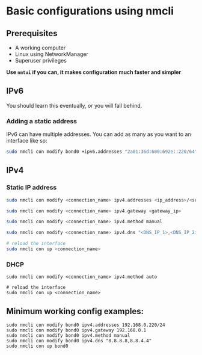 # Basic configurations using nmcli


Prerequisites
---
- A working computer
- Linux using NetworkManager
- Superuser privileges


**Use `nmtui` if you can, it makes configuration much faster and simpler**

IPv6
---
You should learn this eventually, or you will fall behind.

### Adding a static address

IPv6 can have multiple addresses. You can add as many as you want to an interface like so:

```bash
sudo nmcli con modify bond0 +ipv6.addresses "2a01:36d:600:692e::220/64"
```

IPv4
---


### Static IP address
```bash
sudo nmcli con modify <connection_name> ipv4.addresses <ip_address>/<subnet_mask>
```

```bash
sudo nmcli con modify <connection_name> ipv4.gateway <gateway_ip>
```

```bash
sudo nmcli con modify <connection_name> ipv4.method manual
```

```bash
sudo nmcli con modify <connection_name> ipv4.dns "<DNS_IP_1>,<DNS_IP_2>,<and so on>"
```

```bash
# reload the interface
sudo nmcli con up <connection_name>
```

### DHCP
```
sudo nmcli con modify <connection_name> ipv4.method auto
```

```
# reload the interface
sudo nmcli con up <connection_name>
```

Minimum working config examples:
---
```
sudo nmcli con modify bond0 ipv4.addresses 192.168.0.220/24
sudo nmcli con modify bond0 ipv4.gateway 192.168.0.1
sudo nmcli con modify bond0 ipv4.method manual
sudo nmcli con modify bond0 ipv4.dns "8.8.8.8,8.8.4.4"
sudo nmcli con up bond0
```